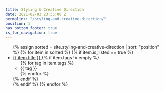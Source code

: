 ```yaml
---
title: Styling & Creative Direction
date: 2021-02-03 23:35:00 Z
permalink: "/styling-and-creative-direction/"
position: 1
has_bottom_footer: true
is_for_navigation: true
---
```


<!-- {% include page_header.html %} -->
<ul class="content_container-list_page_wrapper">
	{% assign sorted = site.styling-and-creative-direction | sort: "position" %} <!-- must filter nested pages somehow -->
	{% for item in sorted %}
		{% if item.is_listed == true %}
			<li class="list_page_wrapper-list_page_item --list_text_styling">
				<a class="--anchor_styling" href="{{ item.url }}">
					{{ item.title }}
				</a>
				{% if item.tags != empty %}
					<ul class="list_page_item-list_page_item_tag_list">
						{% for tag in item.tags %}
							<li class="list_page_item_tag_list-list_page_item_tag --tag_text_styling">
								{{ tag }}
							</li>
						{% endfor %}
					</ul>
				{% endif %}
			</li>
		{% endif %}
	{% endfor %}
</ul>

